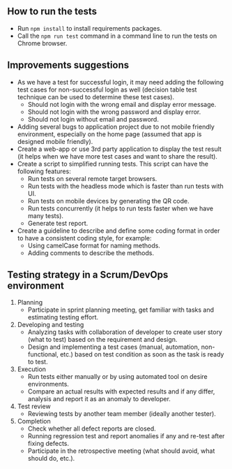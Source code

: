 ## How to run the tests

- Run `npm install` to install requirements packages.
- Call the `npm run test` command in a command line to run the tests on Chrome browser.

## Improvements suggestions

- As we have a test for successful login, it may need adding the following test cases for non-successful login as well (decision table test technique can be used to determine these test cases).
  - Should not login with the wrong email and display error message.
  - Should not login with the wrong password and display error.
  - Should not login without email and password.
- Adding several bugs to application project due to not mobile friendly environment, especially on the home page (assumed that app is designed mobile friendly).
- Create a web-app or use 3rd party application to display the test result (it helps when we have more test cases and want to share the result).
- Create a script to simplified running tests. This script can have the following features:
  - Run tests on several remote target browsers.
  - Run tests with the headless mode which is faster than run tests with UI.
  - Run tests on mobile devices by generating the QR code.
  - Run tests concurrently (it helps to run tests faster when we have many tests).
  - Generate test report.
- Create a guideline to describe and define some coding format in order to have a consistent coding style, for example:
  - Using camelCase format for naming methods.
  - Adding comments to describe the methods.

## Testing strategy in a Scrum/DevOps environment

1. Planning
   - Participate in sprint planning meeting, get familiar with tasks and estimating testing effort.
2. Developing and testing
   - Analyzing tasks with collaboration of developer to create user story (what to test) based on the requirement and design.
   - Design and implementing a test cases (manual, automation, non-functional, etc.) based on test condition as soon as the task is ready to test.
3. Execution
   - Run tests either manually or by using automated tool on desire environments.
   - Compare an actual results with expected results and if any differ, analysis and report it as an anomaly to developer.
4. Test review
   - Reviewing tests by another team member (ideally another tester).
5. Completion
   - Check whether all defect reports are closed.
   - Running regression test and report anomalies if any and re-test after fixing defects.
   - Participate in the retrospective meeting (what should avoid, what should do, etc.).

